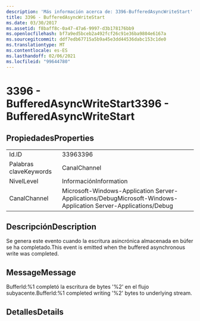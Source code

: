 ```yaml
---
description: 'Más información acerca de: 3396-BufferedAsyncWriteStart'
title: 3396 - BufferedAsyncWriteStart
ms.date: 03/30/2017
ms.assetid: f8baff8c-0a47-47a6-9997-d3b178176bb9
ms.openlocfilehash: bf7a9ed5bceb2a492fcf26c91e36ba9804e6167a
ms.sourcegitcommit: ddf7edb67715a5b9a45e3dd44536dabc153c1de0
ms.translationtype: MT
ms.contentlocale: es-ES
ms.lasthandoff: 02/06/2021
ms.locfileid: "99644780"
---
```

# <a name="3396---bufferedasyncwritestart"></a><span data-ttu-id="f5ee7-103">3396 - BufferedAsyncWriteStart</span><span class="sxs-lookup"><span data-stu-id="f5ee7-103">3396 - BufferedAsyncWriteStart</span></span>

## <a name="properties"></a><span data-ttu-id="f5ee7-104">Propiedades</span><span class="sxs-lookup"><span data-stu-id="f5ee7-104">Properties</span></span>  
  
|||  
|-|-|  
|<span data-ttu-id="f5ee7-105">Id.</span><span class="sxs-lookup"><span data-stu-id="f5ee7-105">ID</span></span>|<span data-ttu-id="f5ee7-106">3396</span><span class="sxs-lookup"><span data-stu-id="f5ee7-106">3396</span></span>|  
|<span data-ttu-id="f5ee7-107">Palabras clave</span><span class="sxs-lookup"><span data-stu-id="f5ee7-107">Keywords</span></span>|<span data-ttu-id="f5ee7-108">Canal</span><span class="sxs-lookup"><span data-stu-id="f5ee7-108">Channel</span></span>|  
|<span data-ttu-id="f5ee7-109">Nivel</span><span class="sxs-lookup"><span data-stu-id="f5ee7-109">Level</span></span>|<span data-ttu-id="f5ee7-110">Información</span><span class="sxs-lookup"><span data-stu-id="f5ee7-110">Information</span></span>|  
|<span data-ttu-id="f5ee7-111">Canal</span><span class="sxs-lookup"><span data-stu-id="f5ee7-111">Channel</span></span>|<span data-ttu-id="f5ee7-112">Microsoft-Windows-Application Server-Applications/Debug</span><span class="sxs-lookup"><span data-stu-id="f5ee7-112">Microsoft-Windows-Application Server-Applications/Debug</span></span>|  
  
## <a name="description"></a><span data-ttu-id="f5ee7-113">Descripción</span><span class="sxs-lookup"><span data-stu-id="f5ee7-113">Description</span></span>  

 <span data-ttu-id="f5ee7-114">Se genera este evento cuando la escritura asincrónica almacenada en búfer se ha completado.</span><span class="sxs-lookup"><span data-stu-id="f5ee7-114">This event is emitted when the buffered asynchronous write was completed.</span></span>  
  
## <a name="message"></a><span data-ttu-id="f5ee7-115">Message</span><span class="sxs-lookup"><span data-stu-id="f5ee7-115">Message</span></span>  

 <span data-ttu-id="f5ee7-116">BufferId:%1 completó la escritura de bytes '%2' en el flujo subyacente.</span><span class="sxs-lookup"><span data-stu-id="f5ee7-116">BufferId:%1 completed writing '%2' bytes to underlying stream.</span></span>  
  
## <a name="details"></a><span data-ttu-id="f5ee7-117">Detalles</span><span class="sxs-lookup"><span data-stu-id="f5ee7-117">Details</span></span>
